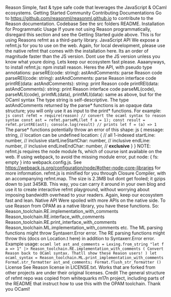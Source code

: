 Reason Simple, fast & type safe code that leverages the JavaScript & OCaml ecosystems. Getting Started Community Contributing Documentations Go to https://github.com/reasonml/reasonml.github.io to contribute to the Reason documentation. Codebase See the src folders README. Installation for Programmatic Usage If youre not using Reason programmatically, disregard this section and see the Getting Started guide above. This is for using Reasons refmt as a third-party library. JavaScript API We expose a refmt.js for you to use on the web. Again, for local development, please use the native refmt that comes with the installation here. Its an order of magnitude faster than the JS version. Dont use the JS version unless you know what youre doing. Lets keep our ecosystem fast please. Aaaanyways, to install refmt.js: npm install reason. Heres the API, with pseudo type annotations: parseRE(code: string): astAndComments: parse Reason code parseREI(code: string): astAndComments: parse Reason interface code printRE(data: astAndComments): string: print Reason code printREI(data: astAndComments): string: print Reason interface code parseML(code), parseMLI(code), printML(data), printMLI(data): same as above, but for the OCaml syntax The type string is self-descriptive. The type astAndComments returned by the parse* functions is an opaque data structure; you will only use it as input to the print* functions. For example: ```js const refmt = require(reason) // convert the ocaml syntax to reason syntax const ast = refmt.parseML(let f a = 1); const result = refmt.printRE(ast); console.log(result) // prints let f = (a) => 1 ``` The parse* functions potentially throw an error of this shape: js { message: string, // location can be undefined location: { // all 1-indexed startLine: number, // inclusive startLineStartChar: number, // inclusive endLine: number, // inclusive endLineEndChar: number, // **exclusive** } } NOTE: refmt.js requires the node module fs, which of course isnt available on the web. If using webpack, to avoid the missing module error, put node: { fs: empty } into webpack.config.js. See https://webpack.js.org/configuration/node/#other-node-core-libraries for more information. refmt.js is minified for you through Closure Compiler, with an accompanying refmt.map. The size is 2.3MB but dont get fooled; it gzips down to just 345KB. This way, you can carry it around in your own blog and use it to create interactive refmt playground, without worrying about imposing bandwidth overhead to your readers. Again, keep our ecosystem fast and lean. Native API Were spoiled with more APIs on the native side. To use Reason from OPAM as a native library, you have these functions. So: Reason_toolchain.RE.implementation_with_comments Reason_toolchain.RE.interface_with_comments Reason_toolchain.RE.print_interface_with_comments Reason_toolchain.ML.implementation_with_comments etc. The ML parsing functions might throw Syntaxerr.Error error. The RE parsing functions might throw this (docs on Location.t here) in addition to Syntaxerr.Error error. Example usage: ```ocaml let ast_and_comments = Lexing.from_string "let f a => 1" |> Reason_toolchain.RE.implementation_with_comments ( Convert Reason back to OCaml syntax. Thatll show these Reason users! ) let ocaml_syntax = Reason_toolchain.ML.print_implementation_with_comments Format.str_formatter ast_and_comments; Format.flush_str_formatter () ``` License See Reason license in LICENSE.txt. Works that are forked from other projects are under their original licenses. Credit The general structure of refmt repo was copied from whitequarks m17n project, including parts of the README that instruct how to use this with the OPAM toolchain. Thank you OCaml!